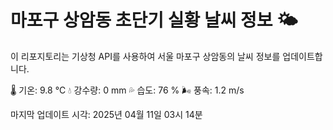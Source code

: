 
# 마포구 상암동 초단기 실황 날씨 정보 🌤️

이 리포지토리는 기상청 API를 사용하여 서울 마포구 상암동의 날씨 정보를 업데이트합니다. 

🌡️ 기온: 9.8 ℃
💧 강수량: 0 mm
💦 습도: 76 %
🌬️ 풍속: 1.2 m/s

마지막 업데이트 시각: 2025년 04월 11일 03시 14분    
